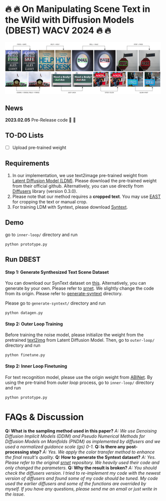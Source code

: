 # :fire: :fire: On Manipulating Scene Text in the Wild with Diffusion Models (DBEST) WACV 2024 :fire: :fire:
![teaser](assets/teaser.png)

## News
**2023.02.05** Pre-Release code :partying_face: :partying_face:

## TO-DO Lists
- [ ] Upload pre-trained weight 

## Requirements
1. In our implementation, we use text2image pre-trained weight from [Latent Diffusion Model (LDM)](https://github.com/CompVis/latent-diffusion). Please download the pre-trained weight from their official github. Alternatively, you can use directly from [Diffusers](https://huggingface.co/docs/diffusers/index) library (version 0.3.0).
2. Please note that our method requires a **cropped text**. You may use [EAST](https://pyimagesearch.com/2018/08/20/opencv-text-detection-east-text-detector/) for cropping the text or manual crop. 
3. For training LDM with Syntext, please download [Syntext](https://www.robots.ox.ac.uk/~vgg/data/scenetext/).

## Demo
go to `inner-loop/` directory and run
```
python prototype.py
```

## Run DBEST

#### Step 1: Generate Synthesized Text Scene Dataset 
You can download our SynText dataset on [this](https://drive.google.com/drive/folders/10DPeYjcpqO_Pxi3KC4kGitGW0Ytc3Eo1?usp=sharing).
Alternatively, you can generate by your own. Please refer to [srnet](https://github.com/Niwhskal/SRNet). We slightly change the code from its origin. Please refer to [generate-syntext](generate-syntext/) directory.

Please go to `generate-syntext/` directory and run 
```
python datagen.py
```

#### Step 2: Outer Loop Training
Before training the noise model, please initialize the weight from the pretrained [text2img](https://github.com/CompVis/latent-diffusion) from Latent Diffusion Model. Then, go to `outer-loop/` directory and run
```
python finetune.py
```

#### Step 2: Inner Loop Finetuning
For text recognition model, please use the origin weight from [ABINet](https://github.com/FangShancheng/ABINet). 
By using the pre-traind from *outer loop* process, go to `inner-loop/` directory and run
```
python prototype.py
```

# FAQs & Discussion
**Q: What is the sampling method used in this paper?**
_A: We use Denoising Diffusion Implicit Models (DDIM) and Pseudo Numerical Methods for Diffusion Models on Manifolds (PNDM) as implemented by diffusers and we used a normalized guidance scale (gs) 0-1._
**Q: Is there any post-processing step?**
_A: Yes. We apply the color transfer method to enhance the final result's quality._ 
**Q: How to generate the Syntext dataset?**
_A: Yes. Please refer to the original [srnet](https://github.com/Niwhskal/SRNet) repository. We heavily used their code and only changed the parameters._
**Q: Why the result is broken?**
_A: You should check the diffusers version. I tried to re-implement my code with the newest version of diffusers and found some of my code should be tuned. My code used the earlier diffusers and some of the functions are overrided by myself. If you have any questions, please send me an email or just write in the issue._
